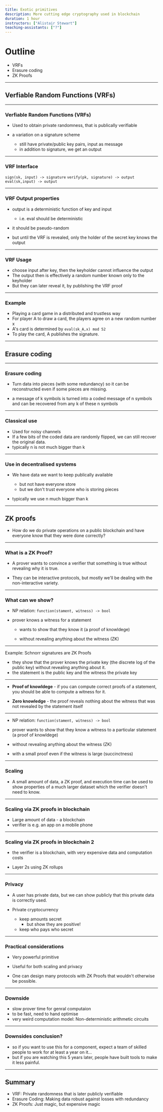 ```yaml
---
title: Exotic primitives
description: More cutting edge cryptography used in blockchain
duration: 1 hour
instructors: ["Alistair Stewart"]
teaching-assistants: ["?"]
---
```


# Outline

- VRFs
- Erasure coding
- ZK Proofs

---

## Verfiable Random Functions (VRFs) 

---

### Verfiable Random Functions (VRFs)

- Used to obtain private randomness, that is publically verifiable 

- a variation on a signature scheme
    - still have private/public key pairs, input as message
    - in addition to signature, we get an output

---

### VRF Interface 

`sign(sk, input) -> signature`
`verify(pk, signature) -> output`
`eval(sk,input) -> output`


---

### VRF Output properties

- output is a deterministic function of key and input 
   - i.e. eval should be deterministic
   
- it should be pseudo-random
- but until the VRF is revealed, only the holder of the secret key knows the output

---

### VRF Usage

- choose input after key, then the keyholder cannot influence the output
- The output then is effectively a random number known only to the keyholder
- But they can later reveal it, by publishing the VRF proof
<!-- notes: the signature which proves that this is the output associated to their input and public key -->

---

### Example

- Playing a card game in a distributed and trustless way
- For player A to draw a card, the players agree on a new random number x
- A's card is determined by 
	`eval(sk_A,x) mod 52`
- To play the card, A publishes the signature.

---

## Erasure coding

---

### Erasure coding 

- Turn data into pieces (with some redundancy) so it can be reconstructed even if some pieces are missing.

- a message of k symbols is turned into a coded message of n symbols and can be recovered from any k of these n symbols

---

### Classical use

- Used for noisy channels
- If a few bits of the coded data are randomly flipped, we can still recover the original data.
- typically n is not much bigger than k

---

### Use in decentralised systems
- We have data we want to keep publically available
    - but not have everyone store
    - but we don't trust everyone who is storing pieces

- typically we use n much bigger than k

---

## ZK proofs


<!-- Notes: (we are working on substrate support for these and will use them for protocols)
-->


- How do we do private operations on a public blockchain and have everyone know that they were done correctly?


---

### What is a ZK Proof?

- A prover wants to convince a verifier that something is true without revealing why it is true.

- They can be interactive protocols, but mostly we'll be dealing with the non-interactive variety.

---

### What can we show?

- NP relation:
`function(stament, witness) -> bool`

- prover knows a witness for a statement
 
   - wants to show that they know it (a proof of knowldege)

  - without revealing anything about the witness (ZK)

---

Example: Schnorr signatures are ZK Proofs

- they show that the prover knows the private key (the discrete log of the  public key) without revealing anything about it. 
- the statement is the public key and the witness the private key


---


- **Proof of knowldege** - if you can compute correct proofs of a statement, you should be able to compute a witness for it.

- **Zero knowledge** - the proof reveals nothing about the witness that was not revealed by the statement itself

---

- NP relation:
`function(stament, witness) -> bool`

- prover wants to show that they know a witness to a particular statement (a proof of knowldege)

- without revealing anything about the witness (ZK)

- with a small proof even if the witness is large (succinctness)


---

### Scaling

- A small amount of data, a ZK proof, and execution time can be used to show properties of a much larger dataset which the verifier doesn't need to know. 

---

### Scaling via ZK proofs in blockchain

- Large amount of data - a blockchain 
- verifier is e.g. an app on a mobile phone

<!-- Speaker notes: e.g. Mina  do a blockain with a constant size proof (of correctness of execution and consensus) using recursive SNARKs -->

---

### Scaling via ZK proofs in blockchain 2

- the verifier is a blockchain, with very expensive data and computation costs

- Layer 2s using ZK rollups
<!-- Speaker notes:
of which Ethereum has many, ZKsync, ZKEVM etc. Polkadot already scales better, but we'd love a parachain that did this.-->



---

### Privacy

- A user has private data, but we can show publicly that this private data is correctly used.

- Private cryptocurrency  
	- keep amounts secret 
	    - but show they are positive!
	- keep who pays who secret

<!-- notes:(ZCash and its many derivatives e.g. Manta) -->

---

### Practical considerations

- Very powerful primitive

- Useful for both scaling and privacy

- One can design many protocols with ZK Proofs that wouldn't otherwise be possible.

---

### Downside

- slow prover time for genral computaion
- to be fast, need to hand optimise
- very weird computation model: Non-deterministic arithmetic circuits


---

### Downsides conclusion?

- so if you want to use this for a component, expect a team of skilled people to work for at least a year on it...
- but if you are watching this 5 years later, people have built tools to make it less painful.

---

## Summary

- VRF: Private randomness that is later publicly verifiable
- Erasure Coding: Making data robust against losses with redundancy
- ZK Proofs: Just magic, but expensive magic